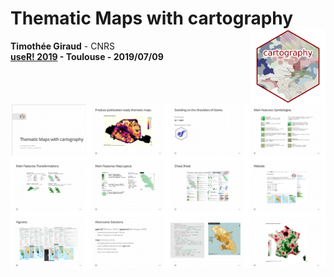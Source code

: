 # Thematic Maps with cartography <img src="img/cardlogo.png" align="right" alt="" width="120"/>

**Timothée Giraud** - CNRS    
**[useR! 2019](http://www.user2019.fr/) - Toulouse - 2019/07/09**  

![[](https://rcarto.github.io/user2019)](img/overview.png)



